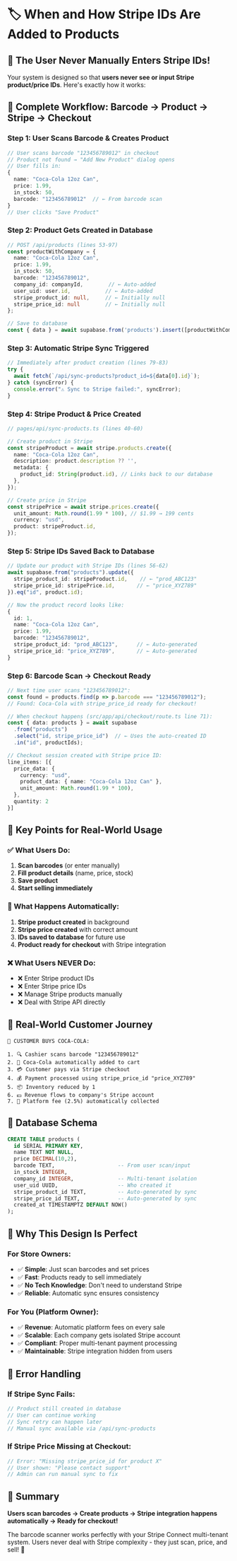 # 🏷️ When and How Stripe IDs Are Added to Products

## 🎯 **The User Never Manually Enters Stripe IDs!**

Your system is designed so that **users never see or input Stripe product/price IDs**. Here's exactly how it works:

## 🔄 **Complete Workflow: Barcode → Product → Stripe → Checkout**

### **Step 1: User Scans Barcode & Creates Product** 
```typescript
// User scans barcode "123456789012" in checkout
// Product not found → "Add New Product" dialog opens
// User fills in:
{
  name: "Coca-Cola 12oz Can",
  price: 1.99,
  in_stock: 50,
  barcode: "123456789012"  // ← From barcode scan
}
// User clicks "Save Product"
```

### **Step 2: Product Gets Created in Database**
```typescript
// POST /api/products (lines 53-97)
const productWithCompany = {
  name: "Coca-Cola 12oz Can",
  price: 1.99, 
  in_stock: 50,
  barcode: "123456789012",
  company_id: companyId,        // ← Auto-added
  user_uid: user.id,           // ← Auto-added
  stripe_product_id: null,     // ← Initially null
  stripe_price_id: null        // ← Initially null
};

// Save to database
const { data } = await supabase.from('products').insert([productWithCompany])
```

### **Step 3: Automatic Stripe Sync Triggered**
```typescript
// Immediately after product creation (lines 79-83)
try {
  await fetch(`/api/sync-products?product_id=${data[0].id}`);
} catch (syncError) {
  console.error("⚠️ Sync to Stripe failed:", syncError);
}
```

### **Step 4: Stripe Product & Price Created**
```typescript
// pages/api/sync-products.ts (lines 40-60)

// Create product in Stripe
const stripeProduct = await stripe.products.create({
  name: "Coca-Cola 12oz Can",
  description: product.description ?? '',
  metadata: {
    product_id: String(product.id), // Links back to our database
  },
});

// Create price in Stripe  
const stripePrice = await stripe.prices.create({
  unit_amount: Math.round(1.99 * 100), // $1.99 → 199 cents
  currency: "usd",
  product: stripeProduct.id,
});
```

### **Step 5: Stripe IDs Saved Back to Database**
```typescript
// Update our product with Stripe IDs (lines 56-62)
await supabase.from("products").update({
  stripe_product_id: stripeProduct.id,    // ← "prod_ABC123"
  stripe_price_id: stripePrice.id,       // ← "price_XYZ789"
}).eq("id", product.id);

// Now the product record looks like:
{
  id: 1,
  name: "Coca-Cola 12oz Can",
  price: 1.99,
  barcode: "123456789012",
  stripe_product_id: "prod_ABC123",      // ← Auto-generated
  stripe_price_id: "price_XYZ789",       // ← Auto-generated
}
```

### **Step 6: Barcode Scan → Checkout Ready**
```typescript
// Next time user scans "123456789012":
const found = products.find(p => p.barcode === "123456789012");
// Found: Coca-Cola with stripe_price_id ready for checkout!

// When checkout happens (src/app/api/checkout/route.ts line 71):
const { data: products } = await supabase
  .from("products")
  .select("id, stripe_price_id")  // ← Uses the auto-created ID
  .in("id", productIds);

// Checkout session created with Stripe price ID:
line_items: [{
  price_data: {
    currency: "usd",
    product_data: { name: "Coca-Cola 12oz Can" },
    unit_amount: Math.round(1.99 * 100),
  },
  quantity: 2
}]
```

## 🎯 **Key Points for Real-World Usage**

### **✅ What Users Do:**
1. **Scan barcodes** (or enter manually)
2. **Fill product details** (name, price, stock) 
3. **Save product** 
4. **Start selling immediately**

### **🤖 What Happens Automatically:**
1. **Stripe product created** in background
2. **Stripe price created** with correct amount
3. **IDs saved to database** for future use
4. **Product ready for checkout** with Stripe integration

### **❌ What Users NEVER Do:**
- ❌ Enter Stripe product IDs
- ❌ Enter Stripe price IDs  
- ❌ Manage Stripe products manually
- ❌ Deal with Stripe API directly

## 🛒 **Real-World Customer Journey**

```
👤 CUSTOMER BUYS COCA-COLA:

1. 🔍 Cashier scans barcode "123456789012"
2. 🛒 Coca-Cola automatically added to cart 
3. 💳 Customer pays via Stripe checkout
4. 💰 Payment processed using stripe_price_id "price_XYZ789"
5. 📦 Inventory reduced by 1
6. 💵 Revenue flows to company's Stripe account
7. 🎯 Platform fee (2.5%) automatically collected
```

## 🔧 **Database Schema**

```sql
CREATE TABLE products (
  id SERIAL PRIMARY KEY,
  name TEXT NOT NULL,
  price DECIMAL(10,2),
  barcode TEXT,                    -- From user scan/input
  in_stock INTEGER,
  company_id INTEGER,              -- Multi-tenant isolation
  user_uid UUID,                   -- Who created it
  stripe_product_id TEXT,          -- Auto-generated by sync
  stripe_price_id TEXT,            -- Auto-generated by sync
  created_at TIMESTAMPTZ DEFAULT NOW()
);
```

## 🎉 **Why This Design Is Perfect**

### **For Store Owners:**
- ✅ **Simple**: Just scan barcodes and set prices
- ✅ **Fast**: Products ready to sell immediately  
- ✅ **No Tech Knowledge**: Don't need to understand Stripe
- ✅ **Reliable**: Automatic sync ensures consistency

### **For You (Platform Owner):**
- ✅ **Revenue**: Automatic platform fees on every sale
- ✅ **Scalable**: Each company gets isolated Stripe account
- ✅ **Compliant**: Proper multi-tenant payment processing
- ✅ **Maintainable**: Stripe integration hidden from users

## 🔄 **Error Handling**

### **If Stripe Sync Fails:**
```typescript
// Product still created in database
// User can continue working
// Sync retry can happen later
// Manual sync available via /api/sync-products
```

### **If Stripe Price Missing at Checkout:**
```typescript
// Error: "Missing stripe_price_id for product X"
// User shown: "Please contact support"
// Admin can run manual sync to fix
```

## 🎯 **Summary**

**Users scan barcodes → Create products → Stripe integration happens automatically → Ready for checkout!**

The barcode scanner works perfectly with your Stripe Connect multi-tenant system. Users never deal with Stripe complexity - they just scan, price, and sell! 🚀

